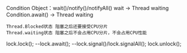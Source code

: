 Condition
Object：wait()/notify()/notifyAll()
    wait -> Thread waiting
    Condition.await() -> Thread waiting
    
    Thread.Blocked状态 阻塞之后还要接受CPU分片
    Thread.waiting状态 阻塞之后不会占用CPU分片，不会占用CPU性能
    
lock.lock();
    --lock.await();
    --lock.signal()/lock.signalAll();
lock.unlock();